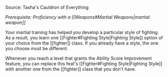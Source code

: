 Source: Tasha's Cauldron of Everything

_Prerequisite: Proficiency with a [[Weapons#Martial Weapons|martial weapon]]_

Your martial training has helped you develop a particular style of fighting. As a result, you learn one [[Fighter#Fighting Style|Fighting Style]] option of your choice from the [[fighter]] class. If you already have a style, the one you choose must be different.

Whenever you reach a level that grants the Ability Score Improvement feature, you can replace this feat's [[Fighter#Fighting Style|Fighting Style]] with another one from the [[fighter]] class that you don't have.